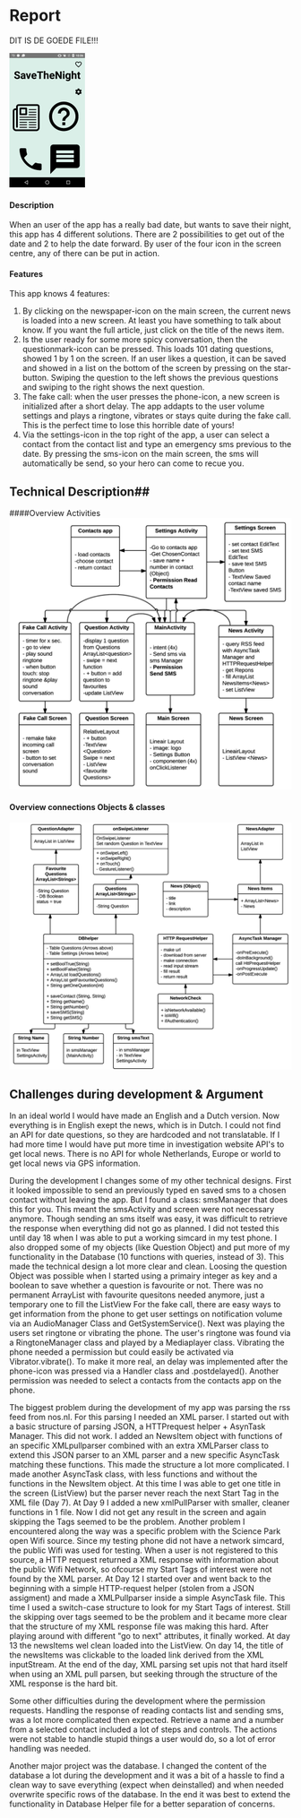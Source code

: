 # Report #

DIT IS DE GOEDE FILE!!!
 
![](./doc/screenshot-resize.png)

#### Description
When an user of the app has a really bad date, but wants to save their night, this app has 4 different solutions. There are 2 possibilities to get out of the date and 2 to help the date forward. By user of the four icon in the screen centre, any of there can be put in action. 


#### Features
This app knows 4 features: 

1. By clicking on the newspaper-icon on the main screen, the current news is loaded into a new screen. At least you have something to talk about know. If you want the full article, just click on the title of the news item. 
2. Is the user ready for some more spicy conversation, then the questionmark-icon can be pressed. This loads 101 dating questions, showed 1 by 1 on the screen. If an user likes a question, it can be saved and showed in a list on the bottom of the screen by pressing on the star-button. Swiping the question to the left shows the previous questions and swiping to the right shows the next question.
3. The fake call: when the user presses the phone-icon, a new screen is initialized after a short delay. The app addapts to the user volume settings and plays a ringtone, vibrates or stays quite during the fake call. This is the perfect time to lose this horrible date of yours!
4. Via the settings-icon in the top right of the app, a user can select a contact from the contact list and type an emergency sms previous to the date. By pressing the sms-icon on the main screen, the sms will automatically be send, so your hero can come to recue you. 

## Technical Description##
####Overview Activities
![](./doc/activities-final-uml.png)

#### Overview connections Objects & classes
![](./doc/files-final-uml.png)

## Challenges during development & Argument ##
In an ideal world I would have made an English and a Dutch version. Now everything is in English exept the news, which is in Dutch. I could not find an API for date questions, so they are hardcoded and not translatable. If I had more time I would have put more time in investigation website API's to get local news. There is no API for whole Netherlands, Europe or world to get local news via GPS information. 

During the development I changes some of my other technical designs. First it looked impossible to send an previously typed en saved sms to a chosen contact without leaving the app. But I found a class: smsManager that does this for you. This meant the smsActivity and screen were not necessary anymore. Though sending an sms itself was easy, it was difficult to retrieve the response when everything did not go as planned. I did not tested this until day 18 when I was able to put a working simcard in my test phone. 
I also dropped some of my objects (like Question Object) and put more of my functionality in the Database (10 functions with queries, instead of 3). This made the technical design a lot more clear and clean. Loosing the question Object was possible when I started using a primairy integer as key and a boolean to save whether a question is favourite or not. There was no permanent ArrayList with favourite quesitons needed anymore, just a temporary one to fill the ListView
For the fake call, there are easy ways to get information from the phone to get user settings on notification volume via an AudioManager Class and GetSystemService(). Next was playing the users set ringtone or vibrating the phone. The user's ringtone was found via a RingtoneManager class and played by a Mediaplayer class. Vibrating the phone needed a permission but could easily be activated via Vibrator.vibrate(). To make it more real, an delay was implemented after the phone-icon was pressed via a Handler class and .postdelayed(). 
Another permission was needed to select a contacts from the contacts app on the phone. 

The biggest problem during the development of my app was parsing the rss feed from nos.nl. For this parsing I needed an XML parser. I started out with a basic structure of parsing JSON, a HTTPrequest helper + AsynTask Manager. This did not work. I added an NewsItem object with functions of an specific XMLpullparser combined with an extra XMLParser class to extend this JSON parser to an XML parser and a new specific AsyncTask matching these functions. This made the structure a lot more complicated.  I made another AsyncTask class, with less functions and without the functions in the NewsItem object. At this time I was able to get one title in the screen (ListView) but the parser never reach the next Start Tag in the XML file (Day 7). 
At Day 9 I added a new xmlPullParser with smaller, cleaner functions in 1 file. Now I did not get any result in the screen and again skipping the Tags seemed to be the problem. 
Another problem I encountered along the way was a specific problem with the Science Park open Wifi source. Since my testing phone did not have a network simcard, the public Wifi was used for testing. When a user is not registered to this source, a HTTP request returned a XML response with information about the public Wifi Network, so ofcourse my Start Tags of interest were not found by the XML parser. 
At Day 12 I started over and went back to the beginning with a simple HTTP-request helper (stolen from a JSON assigment) and made a XMLPullparser inside a simple AsyncTask file. This time I used a switch-case structure to look for my Start Tags of interest. Still the skipping over tags seemed to be the problem and it became more clear that the structure of my XML response file was making this hard. After playing around with different "go to next" attributes, it finally worked. At day 13 the newsItems wel clean loaded into the ListView. On day 14, the title of the newsItems was clickable to the loaded link derived from the XML inputStream. 
At the end of the day, XML parsing set upis not that hard itself  when using an XML pull parsen, but seeking through the structure of the XML response is the hard bit. 

Some other difficulties during the development where the permission requests. Handling the response of reading contacts list and sending sms, was a lot more complicated then expected. Retrieve a name and a number from a selected contact included a lot of steps and controls. The actions were not stable to handle stupid things a user would do, so a lot of error handling was needed.

Another major project was the database. I changed the content of the database a lot during the development and it was a bit of a hassle to find a clean way to save everything (expect when deinstalled) and when needed overwrite specific rows of the database. In the end it was best to extend the functionality in Database Helper file for a better separation of concerns. 



